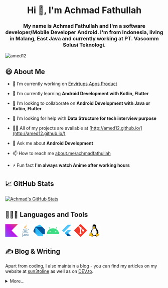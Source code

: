 <h1 align="center">Hi 👋, I'm Achmad Fathullah</h1>  
<h3 align="center">My name is Achmad Fathullah and I'm a software developer/Mobile Developer Android. I'm from Indonesia, living in Malang, East Java and currently working at PT. Vascomm Solusi Teknologi.</h3>  
  
<p align="left"> <img src="https://komarev.com/ghpvc/?username=amed12" alt="amed12" /> </p>  

## :smiley: About Me


- 🔭 I’m currently working on [Envirtups Apps Product](http://amed12.github.io/)  
  
- 🌱 I’m currently learning **Android Development with Kotlin, Flutter**  
  
- 👯 I’m looking to collaborate on **Android Development with Java or Kotiin, Flutter**  
  
- 🤔 I’m looking for help with **Data Structure for tech interview purpose**  
  
- 👨‍💻 All of my projects are available at [http://amed12.github.io/](http://amed12.github.io/)
  
- 💬 Ask me about **Android Development**  
  
- 📫 How to reach me [about.me/achmadfathullah](http://about.me/achmadfathullah)
  
- ⚡ Fun fact **I'm always watch Anime after working hours**

## &#x1f4c8; GitHub Stats


<a href="https://github.com/amed12/amed12">
  <img align="center" src="https://github-readme-stats.vercel.app/api?username=amed12&show_icons=true&line_height=27&count_private=true&title_color=ffffff&text_color=c9cacc&icon_color=2bbc8a&bg_color=1d1f21" alt="Achmad's GitHub Stats" />
</a>

  ## 👨🏻‍💻 Languages and Tools <br />
  <code><img height="40" src="https://raw.githubusercontent.com/github/explore/80688e429a7d4ef2fca1e82350fe8e3517d3494d/topics/kotlin/kotlin.png"></code>
  <code><img height="40" src="https://raw.githubusercontent.com/github/explore/80688e429a7d4ef2fca1e82350fe8e3517d3494d/topics/java/java.png"></code>
    <code><img height="40" src="https://raw.githubusercontent.com/github/explore/80688e429a7d4ef2fca1e82350fe8e3517d3494d/topics/dart/dart.png"></code>
  <code><img height="40" src="https://raw.githubusercontent.com/github/explore/80688e429a7d4ef2fca1e82350fe8e3517d3494d/topics/android/android.png"></code>
    <code><img height="40" src="https://raw.githubusercontent.com/github/explore/80688e429a7d4ef2fca1e82350fe8e3517d3494d/topics/flutter/flutter.png"></code>
  <code><img height="40" src="https://raw.githubusercontent.com/github/explore/80688e429a7d4ef2fca1e82350fe8e3517d3494d/topics/git/git.png"></code>
  <code><img height="40" src="https://raw.githubusercontent.com/github/explore/80688e429a7d4ef2fca1e82350fe8e3517d3494d/topics/linux/linux.png"></code>

## &#x270d; Blog & Writing

Apart from coding, I also maintain a blog - you can find my articles on my website at [sun3toline](https://martinheinz.dev/) as well as on [DEV.to](https://dev.to/).

<details>
<summary>More...</summary>

## My Skills Android Documentation

### Always using best practices is a must
- [From Ice House](https://github.com/Ice-House-Engineering/academy-curriculum)
- [Kotlin Cheat Sheet](https://simplecheatsheet.com/tag/kotlin-cheat-sheet/)
- [UI Library](https://github.com/wasabeef/awesome-android-ui)
- [Another best](https://github.com/futurice/android-best-practices)

### Android Study Documentation
Study material to get the Google Developer Android Kotlin certificate.
- [Study guide: Associate Android Developer Certification](https://developers.google.com/certification/associate-android-developer/study-guide/)

### Guide Line
- [Android core](https://developers.google.com/certification/associate-android-developer/study-guide/android-core)
- [User interface](https://developers.google.com/certification/associate-android-developer/study-guide/user-interface)
- [Data management](https://developers.google.com/certification/associate-android-developer/study-guide/data-management)
- [Debugging](https://developers.google.com/certification/associate-android-developer/study-guide/debugging)
- [Testing](https://developers.google.com/certification/associate-android-developer/study-guide/testing)

### Topics studied
Android core
- [Android Developers -> Toasts](https://developer.android.com/guide/topics/ui/notifiers/toasts) 100%
- [Android Developers -> Snackbar](https://developer.android.com/reference/android/support/design/widget/Snackbar) 50%
- [Android Developers -> Localize your app]() 0%
- [Android Developers -> Application fundamentals]() 0%
- [Android Developers -> Create a notification]() 0%
- [Android Developers -> AndroidX overview]() 0%
- [Android Developers -> Getting started with Jetpack]() 0%
- [Android Developers -> Android KTX (Kotlin)]() 0%
- [Codelabs -> Notifications]() 0%
- [Codelabs -> JobScheduler]() 0%
- [Codelabs -> WorkManager (Kotlin)]() 0%

User interface
- [Android Developers -> Build a responsive UI with ConstraintLayout]() 0%
- [Android Developers -> Create a list with RecyclerView]() 0%
- [Android Developers -> Create a navigation drawer]() 0%
- [Android Developers -> Custom view components]() 0%
- [Android Developers -> Build more accessible custom views]() 0%
- [Android Developers -> Styles and themes]() 0%
- [Android Developers -> setContentDescription()]() 0%
- [Android Developers -> Adding accessibility features to apps for blind and visually-impaired users]() 0%
- [Android Tool Time - Building interfaces with ConstraintLayout in AS]() 0%
- [Codelabs -> Activities and intents]() 0%
- [Codelabs -> Your first interactive UI]() 0%
- [Codelabs -> Themes and final touches]() 0%
- [Codelabs -> RecyclerView]() 0%
- [Codelabs -> Menus and pickers]() 0%
- [Codelabs -> User navigation]() 0%
- [Codelabs -> Material Components (Kotlin)]() 0%
- [Codelabs -> Lifecycles]() 0%
- [Codelabs -> Add user interactivity]() 0%
- [Codelabs -> Constraint layout using the Layout Editor]() 0%
- [Codelabs -> RecyclerView fundamentals (Kotlin)]() 0%

Data management
- [Android Developers -> Shared preferences]() 0%
- [Codelabs -> Room, LiveData and ViewModel]() 0%
- [Codelabs -> Repository]() 0%
- [Codelabs -> Drawables, styles, and themes]() 0%
- [Codelabs -> Shared preferences]() 0%
- [Codelabs -> App settings]() 0%
- [Codelabs -> ViewModel and ViewModelFactory]() 0%
- [Codelabs -> Room with a View (Kotlin)]() 0%

Debugging
- [Android Developers -> Debug your app]() 0%
- [Android Dev Fundamentals -> Write and view logs with Logcat]() 0%
- [Codelabs -> Android Studio debugger]() 0%
- [Codelabs -> Add log statements to your app]() 0%

Testing
- [Android Developers -> Fundamentals of testing]() 0%
- [Android Dev Fundamentals -> Automate UI tests]() 0%
- [Codelabs -> Unit tests]() 0%
- [Codelabs -> Android Testing -> Unit testing with JUnit and Mockito]() 0%
- [Codelabs -> Android Testing -> Espresso for UI testing]() 0%

## What I want to learn or improve in the future
- UI/UX design

---

## 🚀 Deployment

This project is configured to deploy to GitHub Pages automatically.

### Automatic Deployment
- Push to `main` branch triggers automatic deployment via GitHub Actions
- The site will be available at: `https://amed12.github.io/amed12.github.io/`

### Manual Deployment
```bash
# Install dependencies
npm install

# Deploy manually
npm run deploy
```

### Local Development
```bash
# Start development server
npm run dev

# Build for production
npm run build

# Preview production build
npm run preview
```

### Deployment Configuration
- **Base Path**: `/amed12.github.io/` (configured in `vite.config.js`)
- **Build Output**: `dist/` directory
- **GitHub Actions**: Automatic deployment on push to main branch
- **Dependencies**: Uses `gh-pages` for manual deployment

</details>
